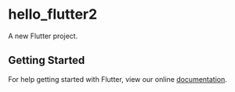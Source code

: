 # hello_flutter2

A new Flutter project.

## Getting Started

For help getting started with Flutter, view our online
[documentation](http://flutter.io/).
